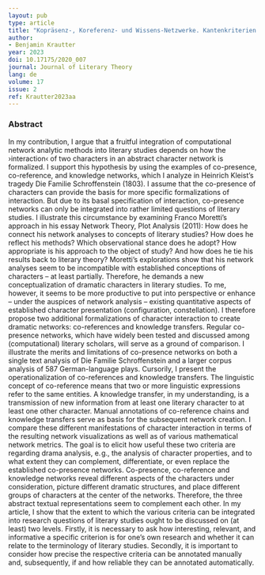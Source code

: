 ```yaml
---
layout: pub
type: article
title: "Kopräsenz-, Koreferenz- und Wissens-Netzwerke. Kantenkriterien in dramatischen Figurennetzwerken am Beispiel von Kleists Die Familie Schroffenstein (1803)"
author:
- Benjamin Krautter
year: 2023
doi: 10.17175/2020_007
journal: Journal of Literary Theory
lang: de
volume: 17
issue: 2
ref: Krautter2023aa
---
```


### Abstract
In my contribution, I argue that a fruitful integration of computational network analytic methods into literary studies depends on how the ›interaction‹ of two characters in an abstract character network is formalized. I support this hypothesis by using the examples of co-presence, co-reference, and knowledge networks, which I analyze in Heinrich Kleist’s tragedy Die Familie Schroffenstein (1803). I assume that the co-presence of characters can provide the basis for more specific formalizations of interaction. But due to its basal specification of interaction, co-presence networks can only be integrated into rather limited questions of literary studies. I illustrate this circumstance by examining Franco Moretti’s approach in his essay Network Theory, Plot Analysis (2011): How does he connect his network analyses to concepts of literary studies? How does he reflect his methods? Which observational stance does he adopt? How appropriate is his approach to the object of study? And how does he tie his results back to literary theory? Moretti’s explorations show that his network analyses seem to be incompatible with established conceptions of characters – at least partially. Therefore, he demands a new conceptualization of dramatic characters in literary studies. To me, however, it seems to be more productive to put into perspective or enhance – under the auspices of network analysis – existing quantitative aspects of established character presentation (configuration, constellation).
I therefore propose two additional formalizations of character interaction to create dramatic networks: co-references and knowledge transfers. Regular co-presence networks, which have widely been tested and discussed among (computational) literary scholars, will serve as a ground of comparison. I illustrate the merits and limitations of co-presence networks on both a single text analysis of Die Familie Schroffenstein and a larger corpus analysis of 587 German-language plays. Cursorily, I present the operationalization of co-references and knowledge transfers. The linguistic concept of co-reference means that two or more linguistic expressions refer to the same entities. A knowledge transfer, in my understanding, is a transmission of new information from at least one literary character to at least one other character. Manual annotations of co-reference chains and knowledge transfers serve as basis for the subsequent network creation. I compare these different manifestations of character interaction in terms of the resulting network visualizations as well as of various mathematical network metrics. The goal is to elicit how useful these two criteria are regarding drama analysis, e. g., the analysis of character properties, and to what extent they can complement, differentiate, or even replace the established co-presence networks. Co-presence, co-reference and knowledge networks reveal different aspects of the characters under consideration, picture different dramatic structures, and place different groups of characters at the center of the networks. Therefore, the three abstract textual representations seem to complement each other.
In my article, I show that the extent to which the various criteria can be integrated into research questions of literary studies ought to be discussed on (at least) two levels. Firstly, it is necessary to ask how interesting, relevant, and informative a specific criterion is for one’s own research and whether it can relate to the terminology of literary studies. Secondly, it is important to consider how precise the respective criteria can be annotated manually and, subsequently, if and how reliable they can be annotated automatically.
